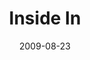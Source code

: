 ---
layout: message
category: message
series: "Inside Out"
title: "Inside In"
date: 2009-08-23
audio-description: "Brian Tome shares the dynamics of growth and why crossroads is designed to be an environment for growth."
audio: "http://s3.amazonaws.com/crossroadsaudiomessages/InsideOut2.mp3"
audio-title: "Inside In"
audio-duration: "40&#58;00"
notes-description: " "
notes: "http://www.crossroads.net/players/media/hq/SN_08_22-23_09.pdf "
notes-title: "Inside In (Study Notes)"
program-description: ""
program: "http://www.crossroads.net/players/media/hq/0822_23Program.pdf"
program-title: "Inside In (Study Notes)"
video-description: "Brian Tome discusses the dynamics of growth and why Crossroads is setup to be an environment of growth."
video-title: "Inside In"
video: "https://s3.amazonaws.com/crossroadsvideomessages/InsideOut2.mp4"
---